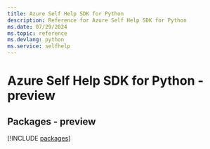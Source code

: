 ```yaml
---
title: Azure Self Help SDK for Python
description: Reference for Azure Self Help SDK for Python
ms.date: 07/29/2024
ms.topic: reference
ms.devlang: python
ms.service: selfhelp
---
```

# Azure Self Help SDK for Python - preview
## Packages - preview
[!INCLUDE [packages](self-help-index.md)]